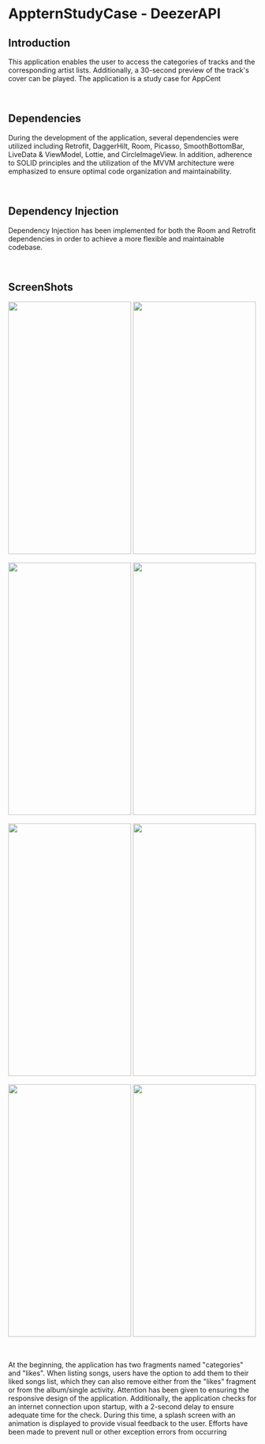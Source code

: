 # AppternStudyCase - DeezerAPI

## Introduction
This application enables the user to access the categories of tracks and the corresponding artist lists. Additionally, a 30-second preview of the track's cover can be played. The application is a study case for AppCent

<br />

## Dependencies
During the development of the application, several dependencies were utilized including Retrofit, DaggerHilt, Room, Picasso, SmoothBottomBar, LiveData & ViewModel, Lottie, and CircleImageView. In addition, adherence to SOLID principles and the utilization of the MVVM architecture were emphasized to ensure optimal code organization and maintainability.

<br />

## Dependency Injection
Dependency Injection has been implemented for both the Room and Retrofit dependencies in order to achieve a more flexible and maintainable codebase.


<br />

## ScreenShots

<img src="https://github-production-user-asset-6210df.s3.amazonaws.com/47759665/238210321-074c372d-fda3-49ad-9f12-1be6365831a2.png" width="249" height="512"> <img src="https://github-production-user-asset-6210df.s3.amazonaws.com/47759665/238210354-df0bfc7c-27f0-461e-9218-18617ec0b180.png" width="249" height="512">

<img src="https://github-production-user-asset-6210df.s3.amazonaws.com/47759665/238210345-cd41315b-5a9b-45b4-8b13-33ad7b217b2e.png" width="249" height="512"> <img src="https://github-production-user-asset-6210df.s3.amazonaws.com/47759665/238210348-627b287a-0e14-49cb-ab3d-54ce3d4e3d05.png" width="249" height="512">

<img src="https://github-production-user-asset-6210df.s3.amazonaws.com/47759665/238210350-3c8a006f-4170-452d-94e0-35394646374a.png" width="249" height="512"> <img src="https://github-production-user-asset-6210df.s3.amazonaws.com/47759665/238210351-be688e19-b48d-4cb4-85d1-13f33770cba9.png" width="249" height="512">

<img src="https://github-production-user-asset-6210df.s3.amazonaws.com/47759665/238210352-7e93894f-e80f-4fec-95b6-ab0e3c4671d6.png" width="249" height="512"> <img src="https://github-production-user-asset-6210df.s3.amazonaws.com/47759665/238210353-8757a33d-05cb-43b9-b812-2a58e7e5967c.png" width="249" height="512">

<br />

At the beginning, the application has two fragments named "categories" and "likes". When listing songs, users have the option to add them to their liked songs list, which they can also remove either from the "likes" fragment or from the album/single activity. Attention has been given to ensuring the responsive design of the application. Additionally, the application checks for an internet connection upon startup, with a 2-second delay to ensure adequate time for the check. During this time, a splash screen with an animation is displayed to provide visual feedback to the user. Efforts have been made to prevent null or other exception errors from occurring
